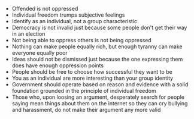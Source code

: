 - Offended is not oppressed
- Individual freedom trumps subjective feelings
- Identify as an individual, not a group characteristic
- Democracy is not invalid just because some people don't get their way in an election
- Not being able to oppress others is not being oppressed
- Nothing can make people equally rich, but enough tyranny can make everyone equally poor
- Ideas should not be dismissed just because the one expressing them does have enough oppression points
- People should be free to choose how successful they want to be
- You as an individual are more interesting than your group identity
- Government should operate based on reason and evidence with a solid foundation grounded in the principle of individual freedom
- Those who, upon loosing an argument, desperately search for people saying mean things about them on the internet so they can cry bullying and harassment, do not make their argument any more valid
